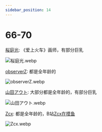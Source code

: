 ```yaml
---
sidebar_position: 14
---
```


# 66-70

[桜庭光](https://www.pixiv.net/users/1423422/illustrations): 《爱上火车》画师，有部分巨乳

![桜庭光.webp](https://p.inari.site/usr/1818/68e23f90f17f7.webp)

[observerZ](https://www.pixiv.net/users/19932/illustrations): 都是全年龄的

![observerZ.webp](https://p.inari.site/usr/1818/68ebb7cb056f6.webp)

[山田アウト](https://www.pixiv.net/users/54367082/illustrations): 大部分都是全年龄的，有部分巨乳

![山田アウト.webp](https://p.inari.site/usr/1818/68e368552972b.webp)

[Zcx](https://www.pixiv.net/users/76249990/illustrations): 都是全年龄的，B站[Zcx在摸鱼](https://space.bilibili.com/346043437/upload/opus)

![Zcx.webp](https://p.inari.site/usr/1818/68e63355bc9fd.webp)
